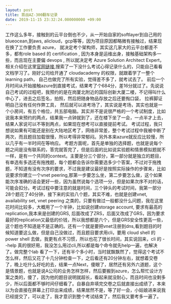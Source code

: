 ```yaml
---
layout: post
title: 首战AZ-300翻车记录
date: 2019-11-15 23:32:24.000000000 +09:00
---
```


工作这么多年，接触到的云平台倒也不少，从一开始自家的softlayer到自己用的blueocean,到aws, alicloud，gcp等等，因为项目原因都略微有接触过，结果现在换了工作要负责 azure， 就决定考个架构师，其实这几家大的云平台都差不多，都有role based 的 certification , 因为本身是运维出身，接触基础架构多一些，而且现在主要偏 devops , 所以就决定考 Azure Solution Architect Expert， 相关介绍在这里[官网链接](https://www.microsoft.com/zh-cn/learning/azure-solutions-architect.aspx),搜索了一下没什么考试心得记录什么的，只能自己看看文档学习了。刚好公司给开通了 cloudacademy 的权限，就跟着学了一整个learning path， 自己也做完了所有实验，觉得差不多了，就考试去了。
前后一个月时间从开始接触azure到直接考试，结果考了个684分，差16分就过了。先说说自己考试的过程吧，我预约的是在岗厦北附近的国际创新大厦二楼，不记得叫什么中心了，进去之后签名，拍照，然后把随身物品存放之后还要掏口袋， 拉裤脚证明自己没有任何作弊工具， 然后就可以进考场了，其实说是考场，其实也就是一个小房间，有五个格位，共五部电脑。其实并不是说很严格的一个考试制度，比如说我本来预约的两点，结果我一点钟就到了，还在楼下坐了一会，一点半才上去，结果人家说可以不等到两点，如果现在想考可以直接提前考试。
考试过程，我只想说如果有可能还是别在大陆地区考了，网络非常差，整个考试过程中我被中断了两次，而且题目加载很慢，所以考得非常郁闷。另外本来azure就反应比较慢，所以几乎有一半时间在等响应。
考题方面呢，首先是单独的选择题，也就是说每个题之间是没有联系的，答完就答完了，但是后面的比如说实验题和情景模拟题就不一样，是有一个共同的context。主要是分三个部分，第一部分就是独立的题目，有单选有多选还有拖拽题，每个题都会告诉你需要选多少个答案，不过对于拖拽题，不知道有没有次序的要求，不过我是建议最好是按照实际操作的步骤来，比如说要求你建立一个vnet peering,那第一步要怎么坐，第二步要怎么做，这个如果能次序准确的话会更好一些，因为虽然说每个选项一分，但是如果次序不对的话，可能会扣分。考试过程中要注意的就是时间，三个钟头的考试时间，我第一部分28个题花了40分钟，接下来的实验八个题，其实不难，也就是创建vnet, availability set, vnet peering 之类的，只要有做过一般都没什么问题，我在这里花时间比较多，大概用了一个半钟，比如说创建storage account, 要求有最高的 replication,我本来是创建的GRS, 后面改成了ZRS，后面又改成了GRS，因为要求最好的replication又最低的价钱，所以我想都是六个，但是GRS安全性更高一些，这个题也不知道是不是正确的。还有一个就是要把vnet注册到dns,看到题目的时候知道要这么做，但是自己没做过，而且题目要求用cli，要用 cloud shell 的 power shell 去做，我更有点不习惯，所以也花了很长时间，其实说回来，cli 的 --help 真的很好用，我没怎么用过cli,所以都是每个命令就先help一遍，也解决了。做完整个lab 看了一下，还有半个多小时，当时就飘飘然了，觉得这个考试不怎么样，然后又花了十几分钟检查一下，之后看还有20分钟左右，就想着交卷了，晚上吃什么好吃的去，结果一点Next，傻眼了，居然还有另外六道题，这个是情景题，也就是说A公司的业务怎样怎样，然后要搬到azure，怎么帮忙设计方案之类的，傻了，因为他的题目说明就超长，看起来就没耐心，而且时间也没剩多少，所以后面都不够时间仔细看了。自暴自弃填完交卷之后就直接出成绩了，本来以为会直接在屏幕上打印出来成绩，结果居然不是，等了好一会，小姑娘进来说我已经提交了，可以走了，我才意识到整个考试结束了，然后我又要考多一遍了。